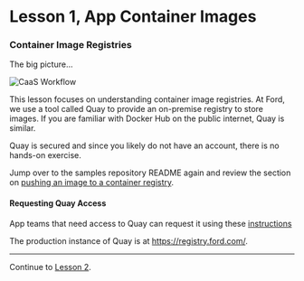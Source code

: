 # Lesson 1, App Container Images

### Container Image Registries

The big picture...

![CaaS Workflow](https://github.ford.com/Containers/localdev/blob/master/docs/images/CaaS-LocalDev.png)

This lesson focuses on understanding container image registries. At Ford, we use a tool called Quay to provide an on-premise registry to store images. If you are familiar with Docker Hub on the public internet, Quay is similar.

Quay is secured and since you likely do not have an account, there is no hands-on exercise.

Jump over to the samples repository README again and review the section on [pushing an image to a container registry](https://github.ford.com/JPOTTE46/samples#optional-pushing-an-image-to-container-registry).

#### Requesting Quay Access

App teams that need access to Quay can request it using these [instructions](https://github.ford.com/Containers/k8s-platform/blob/master/Day2/CaaS_Applications/User_docs/CaaS_Platform_Onboarding.md#quay-on-boarding.)

The production instance of Quay is at https://registry.ford.com/.

---  

Continue to [Lesson 2](./lesson2.1.md).